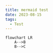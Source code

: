 ```yaml
---
title: mermaid test
date: 2023-08-15
tags:
  - Test
---
```


```mermaid
flowchart LR
    A-->B
    B-->C
```

